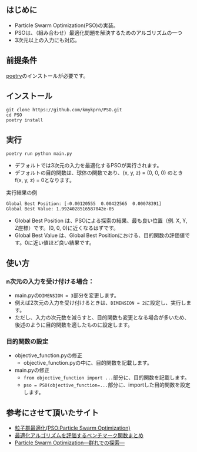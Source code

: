 ## はじめに
- Particle Swarm Optimization(PSO)の実装。
- PSOは、（組み合わせ）最適化問題を解決するためのアルゴリズムの一つ
- 3次元以上の入力にも対応。

## 前提条件
[poetry](https://python-poetry.org/docs/)のインストールが必要です。

## インストール
```
git clone https://github.com/kmykprn/PSO.git
cd PSO
poetry install
```

## 実行
```
poetry run python main.py
```

- デフォルトでは3次元の入力を最適化するPSOが実行されます。
- デフォルトの目的関数は、球体の関数であり、(x, y, z) = (0, 0, 0) のとき f(x, y, z) = 0となります。

実行結果の例
```
Global Best Position: [-0.00120555  0.00422565  0.00078391]
Global Best Value: 1.9924028516587042e-05
```
- Global Best Position は、PSOによる探索の結果、最も良い位置（例. X, Y, Z座標）です。(0, 0, 0)に近くなるはずです。
- Global Best Value は、Global Best Positionにおける、目的関数の評価値です。0に近い値ほど良い結果です。


## 使い方
### n次元の入力を受け付ける場合：
- main.pyの`DIMENSION = 3`部分を変更します。
- 例えば2次元の入力を受け付けるときは、`DIMENSION = 2`に設定し、実行します。
- ただし、入力の次元数を減らすと、目的関数も変更となる場合が多いため、後述のように目的関数を適したものに設定します。

### 目的関数の設定
- objective_function.pyの修正
    - objective_function.pyの中に、目的関数を記載します。
- main.pyの修正
    - `from objective_function import ...`部分に、目的関数を記載します。
    - `pso = PSO(objective_function=...`部分に、importした目的関数を設定します。


## 参考にさせて頂いたサイト
- [粒子群最適化(PSO:Particle Swarm Optimization)](https://qiita.com/opticont/items/04a5b4ff41483966987f)
- [最適化アルゴリズムを評価するベンチマーク関数まとめ](https://qiita.com/tomitomi3/items/d4318bf7afbc1c835dda)
- [Particle Swarm Optimization—群れでの探索—](https://www.jstage.jst.go.jp/article/sicejl/47/6/47_459/_pdf)
